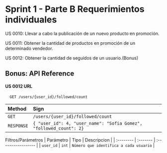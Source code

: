 # Sprint 1 - Parte B Requerimientos individuales

US 0010: Llevar a cabo la publicación de un nuevo producto en promoción.

US 0011: Obtener la cantidad de productos en promoción de un determinado vendedor.

US 0012: Obtener la cantidad de seguidos de un usuario.(Bonus)

## Bonus: API Reference

#### US 0012 URL

```http
  GET /users/{user_id}/followed/count
```

| Method | Sign     |
| :-------- | :------- |
| `GET` | `/users/{user_id}/followed/count` |
| `RESPONSE` | `{ "user_id": 4, "user_name": "Sofia Gomez", "followed_count": 2}` |

Filtros/Parámetros
| Parámetro | Tipo     | Descripcion |
| :-------- | :------- | :----------------- |
| `user_id` | `int` | `Número que identifica a cada usuario` |
